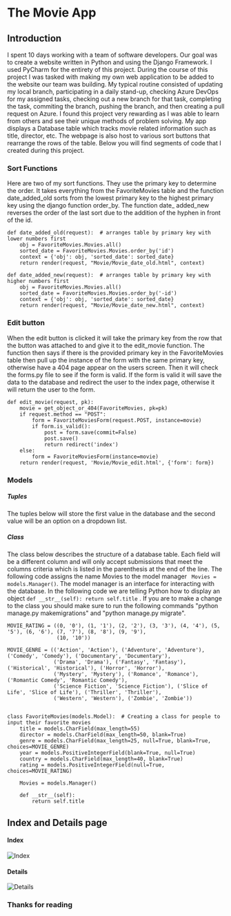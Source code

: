 # The Movie App
## Introduction
I spent 10 days working with a team of software developers. Our goal was to create a website written in Python and using the 
Django Framework. I used PyCharm for the entirety of this project. During the course of this project I was tasked with
making my own web application to be added to the website our team was building. My typical routine consisted of updating my local branch, participating in a daily stand-up, checking Azure DevOps for my assigned tasks, checking out a new branch for that task, completing the task, commiting the branch, pushing the branch, and then creating a pull request on Azure. I found this project very rewarding as I was able to learn from others and see their unique methods of problem solving. My app displays a Database table which tracks movie related information such as title, director, etc. The webpage is also host to various sort buttons that rearrange the rows of the table. Below you will find segments of code that I created during this project.


### Sort Functions
Here are two of my sort functions. They use the primary key to determine the order. It takes everything from the FavoriteMovies
table and the function date_added_old sorts from the lowest primary key to the highest primary key using the django function order_by. The function date_ added_new reverses the order of the last sort due to the addition of the hyphen in front of the id.
```
def date_added_old(request):  # arranges table by primary key with lower numbers first
    obj = FavoriteMovies.Movies.all()
    sorted_date = FavoriteMovies.Movies.order_by('id')
    context = {'obj': obj, 'sorted_date': sorted_date}
    return render(request, "Movie/Movie_date_old.html", context)
    
def date_added_new(request):  # arranges table by primary key with higher numbers first
    obj = FavoriteMovies.Movies.all()
    sorted_date = FavoriteMovies.Movies.order_by('-id')
    context = {'obj': obj, 'sorted_date': sorted_date}
    return render(request, "Movie/Movie_date_new.html", context)
 ```
    
    
### Edit button
When the edit button is clicked it will take the primary key from the row that the button was attached to and give it to 
the edit_movie function. The function then says if there is the provided primary key in the FavoriteMovies table then pull up the instance of the form with the same primary key, otherwise have a 404 page appear on the users screen. Then it will check the forms.py file to see if the form is valid. If the form is valid it will save the data to the database and redirect the user to the index page, otherwise it will return the user to the form.

```
def edit_movie(request, pk):  
    movie = get_object_or_404(FavoriteMovies, pk=pk)
    if request.method == "POST":
        form = FavoriteMoviesForm(request.POST, instance=movie)
        if form.is_valid():
            post = form.save(commit=False)
            post.save()
            return redirect('index')
    else:
        form = FavoriteMoviesForm(instance=movie)
    return render(request, 'Movie/Movie_edit.html', {'form': form})
```    
    
 ### Models
 ##### Tuples
 The tuples below will store the first value in the database and the second value will be an option on a dropdown list. 
 
 ##### Class
 The class below describes the structure of a database table. Each field will be a different column and will only accept submissions     that meet the columns criteria which is listed in the parenthesis at the end of the line. The following code assigns the name Movies to the model manager ``` Movies = models.Manager()```. The model manager is an interface for interacting with the database. In the following code we are telling Python how to display an object ```
 def __str__(self):
        return self.title ```  . If you are to make a change to the class you should make sure to run the following commands "python manage.py makemigrations" and "python manage.py migrate".
``` 
MOVIE_RATING = ((0, '0'), (1, '1'), (2, '2'), (3, '3'), (4, '4'), (5, '5'), (6, '6'), (7, '7'), (8, '8'), (9, '9'),
                (10, '10'))

MOVIE_GENRE = (('Action', 'Action'), ('Adventure', 'Adventure'), ('Comedy', 'Comedy'), ('Documentary', 'Documentary'),
               ('Drama', 'Drama'), ('Fantasy', 'Fantasy'), ('Historical', 'Historical'), ('Horror', 'Horror'),
               ('Mystery', 'Mystery'), ('Romance', 'Romance'), ('Romantic Comedy', 'Romantic Comedy'),
               ('Science Fiction', 'Science Fiction'), ('Slice of Life', 'Slice of Life'), ('Thriller', 'Thriller'),
               ('Western', 'Western'), ('Zombie', 'Zombie'))


class FavoriteMovies(models.Model):  # Creating a class for people to input their favorite movies
    title = models.CharField(max_length=55)
    director = models.CharField(max_length=50, blank=True)
    genre = models.CharField(max_length=25, null=True, blank=True, choices=MOVIE_GENRE)
    year = models.PositiveIntegerField(blank=True, null=True)
    country = models.CharField(max_length=40, blank=True)
    rating = models.PositiveIntegerField(null=True, choices=MOVIE_RATING)

    Movies = models.Manager()

    def __str__(self):
        return self.title
 ```
 
 
 ## Index and Details page
#### Index
![Index](https://github.com/ChristianMc2/MovieApp/blob/master/appIndexLarge.png)

#### Details
![Details](https://github.com/ChristianMc2/MovieApp/blob/master/appDetails.png)


### Thanks for reading
